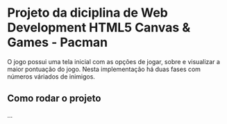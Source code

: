 # Projeto da diciplina de Web Development HTML5 Canvas & Games - Pacman
O jogo possui uma tela inicial com as opções de jogar, sobre e visualizar a maior pontuação do jogo. Nesta implementação há duas fases com números váriados de inimigos.

## Como rodar o projeto
...
